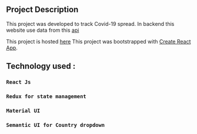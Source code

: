 ## Project Description
This project was developed to track Covid-19 spread. 
In backend this website use data from this [api](https://covid19.mathdro.id/api)

This project is hosted [here](https://pavelray.github.io/covid-19-tracker-web/)
This project was bootstrapped with [Create React App](https://github.com/facebook/create-react-app).

## Technology used :
### `React Js`
### `Redux for state management`
### `Material UI `
### `Semantic UI for Country dropdown`
